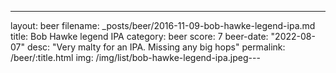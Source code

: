 ---
layout: beer
filename: _posts/beer/2016-11-09-bob-hawke-legend-ipa.md
title: Bob Hawke legend IPA
category: beer
score: 7
beer-date: "2022-08-07"
desc: "Very malty for an IPA. Missing any big hops"
permalink: /beer/:title.html
img: /img/list/bob-hawke-legend-ipa.jpeg---
